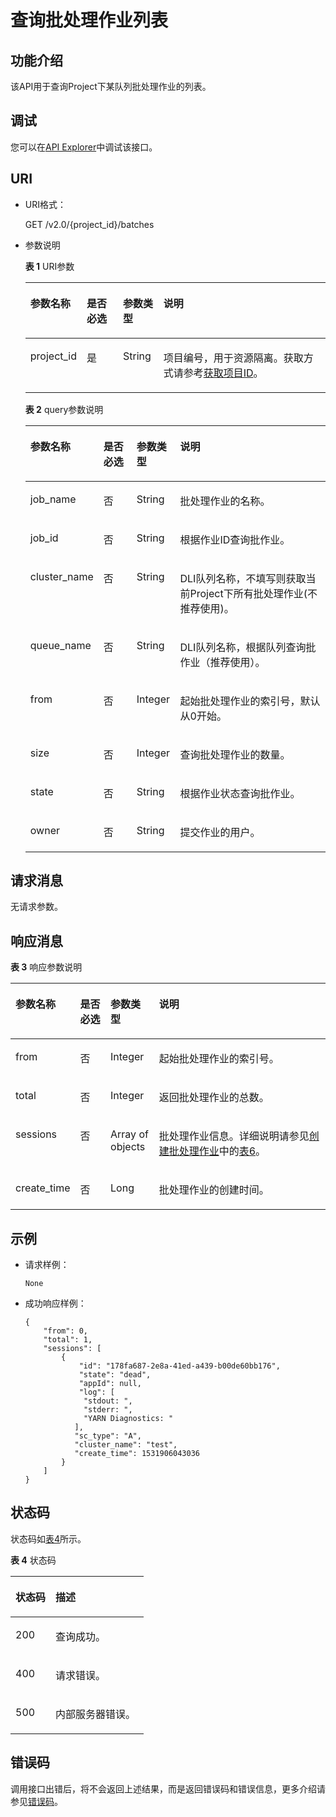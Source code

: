 # 查询批处理作业列表<a name="dli_02_0125"></a>

## 功能介绍<a name="zh-cn_topic_0103345063_zh-cn_topic_0102902523_s1f0e4fd3d502405199f36f78e68721aa"></a>

该API用于查询Project下某队列批处理作业的列表。

## 调试<a name="section556523314214"></a>

您可以在[API Explorer](https://apiexplorer.developer.huaweicloud.com/apiexplorer/doc?product=DLI&api=ListBatches)中调试该接口。

## URI<a name="zh-cn_topic_0103345063_zh-cn_topic_0102902523_s9e1b8ec5b57c422a942b19835da7d66e"></a>

-   URI格式：

    GET /v2.0/\{project\_id\}/batches

-   参数说明

    **表 1**  URI参数

    <a name="zh-cn_topic_0103345063_zh-cn_topic_0102902523_zh-cn_topic_0069077803_table60779388"></a>
    <table><thead align="left"><tr id="zh-cn_topic_0103345063_zh-cn_topic_0102902523_zh-cn_topic_0069077803_row61411666"><th class="cellrowborder" valign="top" width="14.7985201479852%" id="mcps1.2.5.1.1"><p id="zh-cn_topic_0103345063_zh-cn_topic_0102902523_a420a62a594f9410eaea229ffc8037a61"><a name="zh-cn_topic_0103345063_zh-cn_topic_0102902523_a420a62a594f9410eaea229ffc8037a61"></a><a name="zh-cn_topic_0103345063_zh-cn_topic_0102902523_a420a62a594f9410eaea229ffc8037a61"></a>参数名称</p>
    </th>
    <th class="cellrowborder" valign="top" width="12.47875212478752%" id="mcps1.2.5.1.2"><p id="zh-cn_topic_0103345063_zh-cn_topic_0102902523_zh-cn_topic_0069077803_p873025824211"><a name="zh-cn_topic_0103345063_zh-cn_topic_0102902523_zh-cn_topic_0069077803_p873025824211"></a><a name="zh-cn_topic_0103345063_zh-cn_topic_0102902523_zh-cn_topic_0069077803_p873025824211"></a>是否必选</p>
    </th>
    <th class="cellrowborder" valign="top" width="13.538646135386461%" id="mcps1.2.5.1.3"><p id="p136091952124513"><a name="p136091952124513"></a><a name="p136091952124513"></a>参数类型</p>
    </th>
    <th class="cellrowborder" valign="top" width="59.18408159184082%" id="mcps1.2.5.1.4"><p id="zh-cn_topic_0103345063_zh-cn_topic_0102902523_a692d3cd97b464aed90ba6d841900a4a5"><a name="zh-cn_topic_0103345063_zh-cn_topic_0102902523_a692d3cd97b464aed90ba6d841900a4a5"></a><a name="zh-cn_topic_0103345063_zh-cn_topic_0102902523_a692d3cd97b464aed90ba6d841900a4a5"></a>说明</p>
    </th>
    </tr>
    </thead>
    <tbody><tr id="zh-cn_topic_0103345063_zh-cn_topic_0102902523_zh-cn_topic_0069077803_row48589216"><td class="cellrowborder" valign="top" width="14.7985201479852%" headers="mcps1.2.5.1.1 "><p id="zh-cn_topic_0103345063_zh-cn_topic_0102902523_zh-cn_topic_0069077803_p43412436"><a name="zh-cn_topic_0103345063_zh-cn_topic_0102902523_zh-cn_topic_0069077803_p43412436"></a><a name="zh-cn_topic_0103345063_zh-cn_topic_0102902523_zh-cn_topic_0069077803_p43412436"></a>project_id</p>
    </td>
    <td class="cellrowborder" valign="top" width="12.47875212478752%" headers="mcps1.2.5.1.2 "><p id="zh-cn_topic_0103345063_zh-cn_topic_0102902523_zh-cn_topic_0069077803_p26746391"><a name="zh-cn_topic_0103345063_zh-cn_topic_0102902523_zh-cn_topic_0069077803_p26746391"></a><a name="zh-cn_topic_0103345063_zh-cn_topic_0102902523_zh-cn_topic_0069077803_p26746391"></a>是</p>
    </td>
    <td class="cellrowborder" valign="top" width="13.538646135386461%" headers="mcps1.2.5.1.3 "><p id="p156091752164512"><a name="p156091752164512"></a><a name="p156091752164512"></a>String</p>
    </td>
    <td class="cellrowborder" valign="top" width="59.18408159184082%" headers="mcps1.2.5.1.4 "><p id="p1310472724012"><a name="p1310472724012"></a><a name="p1310472724012"></a>项目编号，用于资源隔离。获取方式请参考<a href="获取项目ID.md">获取项目ID</a>。</p>
    </td>
    </tr>
    </tbody>
    </table>

    **表 2**  query参数说明

    <a name="zh-cn_topic_0103345063_zh-cn_topic_0102902523_table1944164663513"></a>
    <table><thead align="left"><tr id="zh-cn_topic_0103345063_zh-cn_topic_0102902523_row29441446113518"><th class="cellrowborder" valign="top" width="16.669999999999998%" id="mcps1.2.5.1.1"><p id="zh-cn_topic_0103345063_zh-cn_topic_0102902523_p1935161415364"><a name="zh-cn_topic_0103345063_zh-cn_topic_0102902523_p1935161415364"></a><a name="zh-cn_topic_0103345063_zh-cn_topic_0102902523_p1935161415364"></a>参数名称</p>
    </th>
    <th class="cellrowborder" valign="top" width="11.85%" id="mcps1.2.5.1.2"><p id="zh-cn_topic_0103345063_zh-cn_topic_0102902523_p1036131419366"><a name="zh-cn_topic_0103345063_zh-cn_topic_0102902523_p1036131419366"></a><a name="zh-cn_topic_0103345063_zh-cn_topic_0102902523_p1036131419366"></a>是否必选</p>
    </th>
    <th class="cellrowborder" valign="top" width="14.57%" id="mcps1.2.5.1.3"><p id="zh-cn_topic_0103345063_zh-cn_topic_0102902523_p17381114123617"><a name="zh-cn_topic_0103345063_zh-cn_topic_0102902523_p17381114123617"></a><a name="zh-cn_topic_0103345063_zh-cn_topic_0102902523_p17381114123617"></a>参数类型</p>
    </th>
    <th class="cellrowborder" valign="top" width="56.910000000000004%" id="mcps1.2.5.1.4"><p id="zh-cn_topic_0103345063_zh-cn_topic_0102902523_p1340121413614"><a name="zh-cn_topic_0103345063_zh-cn_topic_0102902523_p1340121413614"></a><a name="zh-cn_topic_0103345063_zh-cn_topic_0102902523_p1340121413614"></a>说明</p>
    </th>
    </tr>
    </thead>
    <tbody><tr id="row179361811164518"><td class="cellrowborder" valign="top" width="16.669999999999998%" headers="mcps1.2.5.1.1 "><p id="p2061213862214"><a name="p2061213862214"></a><a name="p2061213862214"></a>job_name</p>
    </td>
    <td class="cellrowborder" valign="top" width="11.85%" headers="mcps1.2.5.1.2 "><p id="p19612188192215"><a name="p19612188192215"></a><a name="p19612188192215"></a>否</p>
    </td>
    <td class="cellrowborder" valign="top" width="14.57%" headers="mcps1.2.5.1.3 "><p id="p7612188202214"><a name="p7612188202214"></a><a name="p7612188202214"></a>String</p>
    </td>
    <td class="cellrowborder" valign="top" width="56.910000000000004%" headers="mcps1.2.5.1.4 "><p id="p26123842210"><a name="p26123842210"></a><a name="p26123842210"></a>批处理作业的名称。</p>
    </td>
    </tr>
    <tr id="row415334511453"><td class="cellrowborder" valign="top" width="16.669999999999998%" headers="mcps1.2.5.1.1 "><p id="p1889619114563"><a name="p1889619114563"></a><a name="p1889619114563"></a>job_id</p>
    </td>
    <td class="cellrowborder" valign="top" width="11.85%" headers="mcps1.2.5.1.2 "><p id="p118961165610"><a name="p118961165610"></a><a name="p118961165610"></a>否</p>
    </td>
    <td class="cellrowborder" valign="top" width="14.57%" headers="mcps1.2.5.1.3 "><p id="p48964112568"><a name="p48964112568"></a><a name="p48964112568"></a>String</p>
    </td>
    <td class="cellrowborder" valign="top" width="56.910000000000004%" headers="mcps1.2.5.1.4 "><p id="p12391641125611"><a name="p12391641125611"></a><a name="p12391641125611"></a>根据作业ID查询批作业。</p>
    </td>
    </tr>
    <tr id="zh-cn_topic_0103345063_row9513420155831"><td class="cellrowborder" valign="top" width="16.669999999999998%" headers="mcps1.2.5.1.1 "><p id="zh-cn_topic_0103345063_p17740634155831"><a name="zh-cn_topic_0103345063_p17740634155831"></a><a name="zh-cn_topic_0103345063_p17740634155831"></a>cluster_name</p>
    </td>
    <td class="cellrowborder" valign="top" width="11.85%" headers="mcps1.2.5.1.2 "><p id="zh-cn_topic_0103345063_p27705220155831"><a name="zh-cn_topic_0103345063_p27705220155831"></a><a name="zh-cn_topic_0103345063_p27705220155831"></a>否</p>
    </td>
    <td class="cellrowborder" valign="top" width="14.57%" headers="mcps1.2.5.1.3 "><p id="zh-cn_topic_0103345063_p29530330155831"><a name="zh-cn_topic_0103345063_p29530330155831"></a><a name="zh-cn_topic_0103345063_p29530330155831"></a>String</p>
    </td>
    <td class="cellrowborder" valign="top" width="56.910000000000004%" headers="mcps1.2.5.1.4 "><p id="zh-cn_topic_0103345063_p43146566155831"><a name="zh-cn_topic_0103345063_p43146566155831"></a><a name="zh-cn_topic_0103345063_p43146566155831"></a>DLI队列名称，不填写则获取当前Project下所有批处理作业(不推荐使用)。</p>
    </td>
    </tr>
    <tr id="row163915645314"><td class="cellrowborder" valign="top" width="16.669999999999998%" headers="mcps1.2.5.1.1 "><p id="p1764018568534"><a name="p1764018568534"></a><a name="p1764018568534"></a>queue_name</p>
    </td>
    <td class="cellrowborder" valign="top" width="11.85%" headers="mcps1.2.5.1.2 "><p id="p66401756205319"><a name="p66401756205319"></a><a name="p66401756205319"></a>否</p>
    </td>
    <td class="cellrowborder" valign="top" width="14.57%" headers="mcps1.2.5.1.3 "><p id="p1164019565536"><a name="p1164019565536"></a><a name="p1164019565536"></a>String</p>
    </td>
    <td class="cellrowborder" valign="top" width="56.910000000000004%" headers="mcps1.2.5.1.4 "><p id="p74815514545"><a name="p74815514545"></a><a name="p74815514545"></a>DLI队列名称，根据队列查询批作业（推荐使用）。</p>
    </td>
    </tr>
    <tr id="row77461391386"><td class="cellrowborder" valign="top" width="16.669999999999998%" headers="mcps1.2.5.1.1 "><p id="p474714396816"><a name="p474714396816"></a><a name="p474714396816"></a>from</p>
    </td>
    <td class="cellrowborder" valign="top" width="11.85%" headers="mcps1.2.5.1.2 "><p id="p14153172916109"><a name="p14153172916109"></a><a name="p14153172916109"></a>否</p>
    </td>
    <td class="cellrowborder" valign="top" width="14.57%" headers="mcps1.2.5.1.3 "><p id="p81531029171015"><a name="p81531029171015"></a><a name="p81531029171015"></a>Integer</p>
    </td>
    <td class="cellrowborder" valign="top" width="56.910000000000004%" headers="mcps1.2.5.1.4 "><p id="p215342991010"><a name="p215342991010"></a><a name="p215342991010"></a>起始批处理作业的索引号，默认从0开始。</p>
    </td>
    </tr>
    <tr id="row5747173912814"><td class="cellrowborder" valign="top" width="16.669999999999998%" headers="mcps1.2.5.1.1 "><p id="p1374773914814"><a name="p1374773914814"></a><a name="p1374773914814"></a>size</p>
    </td>
    <td class="cellrowborder" valign="top" width="11.85%" headers="mcps1.2.5.1.2 "><p id="p715313291105"><a name="p715313291105"></a><a name="p715313291105"></a>否</p>
    </td>
    <td class="cellrowborder" valign="top" width="14.57%" headers="mcps1.2.5.1.3 "><p id="p4153192961010"><a name="p4153192961010"></a><a name="p4153192961010"></a>Integer</p>
    </td>
    <td class="cellrowborder" valign="top" width="56.910000000000004%" headers="mcps1.2.5.1.4 "><p id="p415382961019"><a name="p415382961019"></a><a name="p415382961019"></a>查询批处理作业的数量。</p>
    </td>
    </tr>
    <tr id="row2326121214587"><td class="cellrowborder" valign="top" width="16.669999999999998%" headers="mcps1.2.5.1.1 "><p id="p9327191216582"><a name="p9327191216582"></a><a name="p9327191216582"></a>state</p>
    </td>
    <td class="cellrowborder" valign="top" width="11.85%" headers="mcps1.2.5.1.2 "><p id="p18327612155817"><a name="p18327612155817"></a><a name="p18327612155817"></a>否</p>
    </td>
    <td class="cellrowborder" valign="top" width="14.57%" headers="mcps1.2.5.1.3 "><p id="p17327171212588"><a name="p17327171212588"></a><a name="p17327171212588"></a>String</p>
    </td>
    <td class="cellrowborder" valign="top" width="56.910000000000004%" headers="mcps1.2.5.1.4 "><p id="p53107491584"><a name="p53107491584"></a><a name="p53107491584"></a>根据作业状态查询批作业。</p>
    </td>
    </tr>
    <tr id="row37401910182112"><td class="cellrowborder" valign="top" width="16.669999999999998%" headers="mcps1.2.5.1.1 "><p id="p42361218112315"><a name="p42361218112315"></a><a name="p42361218112315"></a>owner</p>
    </td>
    <td class="cellrowborder" valign="top" width="11.85%" headers="mcps1.2.5.1.2 "><p id="p42369185233"><a name="p42369185233"></a><a name="p42369185233"></a>否</p>
    </td>
    <td class="cellrowborder" valign="top" width="14.57%" headers="mcps1.2.5.1.3 "><p id="p2236121812232"><a name="p2236121812232"></a><a name="p2236121812232"></a>String</p>
    </td>
    <td class="cellrowborder" valign="top" width="56.910000000000004%" headers="mcps1.2.5.1.4 "><p id="p192362018142313"><a name="p192362018142313"></a><a name="p192362018142313"></a>提交作业的用户。</p>
    </td>
    </tr>
    </tbody>
    </table>


## 请求消息<a name="zh-cn_topic_0103345063_zh-cn_topic_0102902523_section20458182103"></a>

无请求参数。

## 响应消息<a name="zh-cn_topic_0103345063_zh-cn_topic_0102902523_sd1ecb66580054b2ea403be8b2272a2c7"></a>

**表 3**  响应参数说明

<a name="zh-cn_topic_0103345063_zh-cn_topic_0102902523_table1391425172812"></a>
<table><thead align="left"><tr id="zh-cn_topic_0103345063_zh-cn_topic_0102902523_row239272520282"><th class="cellrowborder" valign="top" width="12.920000000000002%" id="mcps1.2.5.1.1"><p id="zh-cn_topic_0103345063_zh-cn_topic_0102902523_p73934250283"><a name="zh-cn_topic_0103345063_zh-cn_topic_0102902523_p73934250283"></a><a name="zh-cn_topic_0103345063_zh-cn_topic_0102902523_p73934250283"></a>参数名称</p>
</th>
<th class="cellrowborder" valign="top" width="10.13%" id="mcps1.2.5.1.2"><p id="p187894952017"><a name="p187894952017"></a><a name="p187894952017"></a>是否必选</p>
</th>
<th class="cellrowborder" valign="top" width="15.6%" id="mcps1.2.5.1.3"><p id="zh-cn_topic_0103345063_zh-cn_topic_0102902523_p93931525182819"><a name="zh-cn_topic_0103345063_zh-cn_topic_0102902523_p93931525182819"></a><a name="zh-cn_topic_0103345063_zh-cn_topic_0102902523_p93931525182819"></a>参数类型</p>
</th>
<th class="cellrowborder" valign="top" width="61.35%" id="mcps1.2.5.1.4"><p id="zh-cn_topic_0103345063_zh-cn_topic_0102902523_p339412542814"><a name="zh-cn_topic_0103345063_zh-cn_topic_0102902523_p339412542814"></a><a name="zh-cn_topic_0103345063_zh-cn_topic_0102902523_p339412542814"></a>说明</p>
</th>
</tr>
</thead>
<tbody><tr id="zh-cn_topic_0103345063_row41459613155918"><td class="cellrowborder" valign="top" width="12.920000000000002%" headers="mcps1.2.5.1.1 "><p id="zh-cn_topic_0103345063_p26665914155918"><a name="zh-cn_topic_0103345063_p26665914155918"></a><a name="zh-cn_topic_0103345063_p26665914155918"></a>from</p>
</td>
<td class="cellrowborder" valign="top" width="10.13%" headers="mcps1.2.5.1.2 "><p id="p77814952014"><a name="p77814952014"></a><a name="p77814952014"></a>否</p>
</td>
<td class="cellrowborder" valign="top" width="15.6%" headers="mcps1.2.5.1.3 "><p id="zh-cn_topic_0103345063_p12455421155918"><a name="zh-cn_topic_0103345063_p12455421155918"></a><a name="zh-cn_topic_0103345063_p12455421155918"></a>Integer</p>
</td>
<td class="cellrowborder" valign="top" width="61.35%" headers="mcps1.2.5.1.4 "><p id="zh-cn_topic_0103345063_p2256189155918"><a name="zh-cn_topic_0103345063_p2256189155918"></a><a name="zh-cn_topic_0103345063_p2256189155918"></a>起始批处理作业的索引号。</p>
</td>
</tr>
<tr id="zh-cn_topic_0103345063_row56802406155918"><td class="cellrowborder" valign="top" width="12.920000000000002%" headers="mcps1.2.5.1.1 "><p id="zh-cn_topic_0103345063_p34149228155918"><a name="zh-cn_topic_0103345063_p34149228155918"></a><a name="zh-cn_topic_0103345063_p34149228155918"></a>total</p>
</td>
<td class="cellrowborder" valign="top" width="10.13%" headers="mcps1.2.5.1.2 "><p id="p978114911200"><a name="p978114911200"></a><a name="p978114911200"></a>否</p>
</td>
<td class="cellrowborder" valign="top" width="15.6%" headers="mcps1.2.5.1.3 "><p id="zh-cn_topic_0103345063_p14624098155918"><a name="zh-cn_topic_0103345063_p14624098155918"></a><a name="zh-cn_topic_0103345063_p14624098155918"></a>Integer</p>
</td>
<td class="cellrowborder" valign="top" width="61.35%" headers="mcps1.2.5.1.4 "><p id="zh-cn_topic_0103345063_p43701296155918"><a name="zh-cn_topic_0103345063_p43701296155918"></a><a name="zh-cn_topic_0103345063_p43701296155918"></a>返回批处理作业的总数。</p>
</td>
</tr>
<tr id="zh-cn_topic_0103345063_row6311378155918"><td class="cellrowborder" valign="top" width="12.920000000000002%" headers="mcps1.2.5.1.1 "><p id="zh-cn_topic_0103345063_p48643967155918"><a name="zh-cn_topic_0103345063_p48643967155918"></a><a name="zh-cn_topic_0103345063_p48643967155918"></a>sessions</p>
</td>
<td class="cellrowborder" valign="top" width="10.13%" headers="mcps1.2.5.1.2 "><p id="p779114914208"><a name="p779114914208"></a><a name="p779114914208"></a>否</p>
</td>
<td class="cellrowborder" valign="top" width="15.6%" headers="mcps1.2.5.1.3 "><p id="zh-cn_topic_0103345063_p47847217155918"><a name="zh-cn_topic_0103345063_p47847217155918"></a><a name="zh-cn_topic_0103345063_p47847217155918"></a>Array of objects</p>
</td>
<td class="cellrowborder" valign="top" width="61.35%" headers="mcps1.2.5.1.4 "><p id="zh-cn_topic_0103345063_p50419384155918"><a name="zh-cn_topic_0103345063_p50419384155918"></a><a name="zh-cn_topic_0103345063_p50419384155918"></a>批处理作业信息。详细说明请参见<a href="创建批处理作业.md">创建批处理作业</a>中的<a href="创建批处理作业.md#zh-cn_topic_0103343302_zh-cn_topic_0102902523_table1391425172812">表6</a>。</p>
</td>
</tr>
<tr id="row13528162612711"><td class="cellrowborder" valign="top" width="12.920000000000002%" headers="mcps1.2.5.1.1 "><p id="p18924133202712"><a name="p18924133202712"></a><a name="p18924133202712"></a>create_time</p>
</td>
<td class="cellrowborder" valign="top" width="10.13%" headers="mcps1.2.5.1.2 "><p id="p127944916208"><a name="p127944916208"></a><a name="p127944916208"></a>否</p>
</td>
<td class="cellrowborder" valign="top" width="15.6%" headers="mcps1.2.5.1.3 "><p id="p149301132152711"><a name="p149301132152711"></a><a name="p149301132152711"></a>Long</p>
</td>
<td class="cellrowborder" valign="top" width="61.35%" headers="mcps1.2.5.1.4 "><p id="p14934143222717"><a name="p14934143222717"></a><a name="p14934143222717"></a>批处理作业的创建时间。</p>
</td>
</tr>
</tbody>
</table>

## 示例<a name="zh-cn_topic_0103345063_zh-cn_topic_0102902523_section17446171164041"></a>

-   请求样例：

    ```
    None
    ```

-   成功响应样例：

    ```
    {
        "from": 0,
        "total": 1,
        "sessions": [
            {
                "id": "178fa687-2e8a-41ed-a439-b00de60bb176",
                "state": "dead",
                "appId": null,
                "log": [
                 "stdout: ",
                 "stderr: ",
                 "YARN Diagnostics: "
               ],
               "sc_type": "A",
               "cluster_name": "test",
               "create_time": 1531906043036
            }
        ]
    }
    ```


## 状态码<a name="sf39cfd445ad24e9e82754fcb0027179d"></a>

状态码如[表4](#tb12870f1c5f24b27abd55ca24264af36)所示。

**表 4**  状态码

<a name="tb12870f1c5f24b27abd55ca24264af36"></a>
<table><thead align="left"><tr id="r8d54231f95b14c01a5e55e95f3b2e838"><th class="cellrowborder" valign="top" width="30%" id="mcps1.2.3.1.1"><p id="ab49d21f312644072a331f43e92baf853"><a name="ab49d21f312644072a331f43e92baf853"></a><a name="ab49d21f312644072a331f43e92baf853"></a>状态码</p>
</th>
<th class="cellrowborder" valign="top" width="70%" id="mcps1.2.3.1.2"><p id="aea1d3bd107bb4c499da79a88832d256c"><a name="aea1d3bd107bb4c499da79a88832d256c"></a><a name="aea1d3bd107bb4c499da79a88832d256c"></a>描述</p>
</th>
</tr>
</thead>
<tbody><tr id="r211ad4eb571d4d938e5579998723174e"><td class="cellrowborder" valign="top" width="30%" headers="mcps1.2.3.1.1 "><p id="a3153e07b3a9749adba92599fe6628fbf"><a name="a3153e07b3a9749adba92599fe6628fbf"></a><a name="a3153e07b3a9749adba92599fe6628fbf"></a>200</p>
</td>
<td class="cellrowborder" valign="top" width="70%" headers="mcps1.2.3.1.2 "><p id="p104431642124811"><a name="p104431642124811"></a><a name="p104431642124811"></a>查询成功。</p>
</td>
</tr>
<tr id="row44937531727"><td class="cellrowborder" valign="top" width="30%" headers="mcps1.2.3.1.1 "><p id="p184941532219"><a name="p184941532219"></a><a name="p184941532219"></a>400</p>
</td>
<td class="cellrowborder" valign="top" width="70%" headers="mcps1.2.3.1.2 "><p id="p2049413539219"><a name="p2049413539219"></a><a name="p2049413539219"></a>请求错误。</p>
</td>
</tr>
<tr id="row65331212142411"><td class="cellrowborder" valign="top" width="30%" headers="mcps1.2.3.1.1 "><p id="p5537171216249"><a name="p5537171216249"></a><a name="p5537171216249"></a>500</p>
</td>
<td class="cellrowborder" valign="top" width="70%" headers="mcps1.2.3.1.2 "><p id="p953813124249"><a name="p953813124249"></a><a name="p953813124249"></a>内部服务器错误。</p>
</td>
</tr>
</tbody>
</table>

## 错误码<a name="section13596141025715"></a>

调用接口出错后，将不会返回上述结果，而是返回错误码和错误信息，更多介绍请参见[错误码](错误码.md)。

